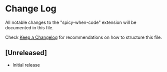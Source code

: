 # Change Log

All notable changes to the "spicy-when-code" extension will be documented in this file.

Check [Keep a Changelog](http://keepachangelog.com/) for recommendations on how to structure this file.

## [Unreleased]

- Initial release